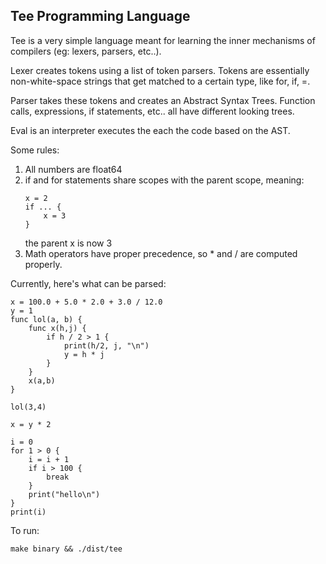 ## Tee Programming Language

Tee is a very simple language meant for learning the inner mechanisms of compilers (eg: lexers, parsers, etc..). 

Lexer creates tokens using a list of token parsers. Tokens are essentially non-white-space strings that get
matched to a certain type, like for, if, =. 

Parser takes these tokens and creates an Abstract Syntax Trees. Function calls, expressions, if statements, etc.. all have different looking trees.

Eval is an interpreter executes the each the code based on the AST. 

Some rules:

1. All numbers are float64
2. if and for statements share scopes with the parent scope, meaning:
	```
	x = 2
	if ... {
		x = 3
	}
	```
	the parent x is now 3
3. Math operators have proper precedence, so * and / are computed properly. 

Currently, here's what can be parsed:

```
x = 100.0 + 5.0 * 2.0 + 3.0 / 12.0
y = 1
func lol(a, b) {
	func x(h,j) {
		if h / 2 > 1 {
			print(h/2, j, "\n")
			y = h * j
		}	
	}
	x(a,b)
}

lol(3,4)

x = y * 2

i = 0
for 1 > 0 {
	i = i + 1
	if i > 100 {
		break
	}
	print("hello\n")
}
print(i)
```

To run:

```
make binary && ./dist/tee
```